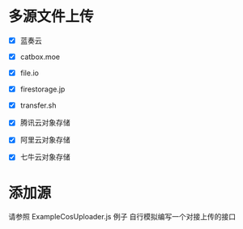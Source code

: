 

# 多源文件上传
- [x] 蓝奏云
- [x] catbox.moe
- [x] file.io
- [x] firestorage.jp
- [x] transfer.sh
- [x] 腾讯云对象存储
- [x] 阿里云对象存储
- [x] 七牛云对象存储


# 添加源
请参照  ExampleCosUploader.js 例子
自行模拟编写一个对接上传的接口

